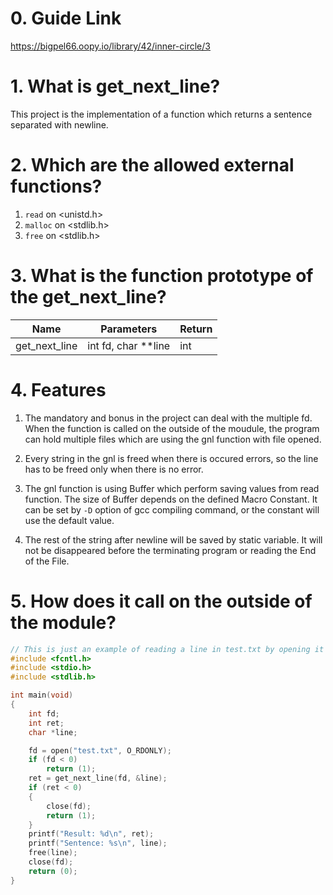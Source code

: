# 0. Guide Link

https://bigpel66.oopy.io/library/42/inner-circle/3

# 1. What is get_next_line?

This project is the implementation of a function which returns a sentence separated with newline.

# 2. Which are the allowed external functions?

1. `read` on \<unistd.h>
2. `malloc` on \<stdlib.h>
3. `free` on \<stdlib.h>

# 3. What is the function prototype of the get_next_line?

| Name | Parameters | Return |
| - | - | - |
| get_next_line | int fd, char **line | int |

# 4. Features

1. The mandatory and bonus in the project can deal with the multiple fd. When the function is called on the outside of the moudule, the program can hold multiple files which are using the gnl function with file opened.

2. Every string in the gnl is freed when there is occured errors, so the line has to be freed only when there is no error.

3. The gnl function is using Buffer which perform saving values from read function. The size of Buffer depends on the defined Macro Constant. It can be set by `-D` option of gcc compiling command, or the constant will use the default value.

4. The rest of the string after newline will be saved by static variable. It will not be disappeared before the terminating program or reading the End of the File.

# 5. How does it call on the outside of the module?

```c
// This is just an example of reading a line in test.txt by opening it Read-Only.
#include <fcntl.h>
#include <stdio.h>
#include <stdlib.h>

int main(void)
{
	int fd;
	int ret;
	char *line;

	fd = open("test.txt", O_RDONLY);
	if (fd < 0)
		return (1);
	ret = get_next_line(fd, &line);
	if (ret < 0)
	{
		close(fd);
		return (1);
	}
	printf("Result: %d\n", ret);
	printf("Sentence: %s\n", line);
	free(line);
	close(fd);
	return (0);
}

```
